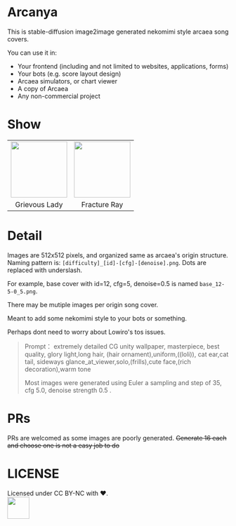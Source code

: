 # Arcanya

This is stable-diffusion image2image generated nekomimi style arcaea song covers.

You can use it in:

- Your frontend (including and not limited to websites, applications, forms)
- Your bots (e.g. score layout design)
- Arcaea simulators, or chart viewer
- A copy of Arcaea
- Any non-commercial project

# Show
|      |      |
| :--: | :--: |
|<image src="songs/dl_grievouslady/base_6-5-0_5.png" height=128>|<image src="songs/dl_fractureray/base_12-5-0_5.png" height=128>|
|Grievous Lady|Fracture Ray|

# Detail

Images are 512x512 pixels, and organized same as arcaea's origin structure. Naming pattern is: `[difficulty]_[id]-[cfg]-[denoise].png`. Dots are replaced with underslash.

For example, base cover with id=12, cfg=5, denoise=0.5 is named `base_12-5-0_5.png`.

There may be mutiple images per origin song cover.

Meant to add some nekomimi style to your bots or something.

Perhaps dont need to worry about Lowiro's tos issues.

> Prompt：
> extremely detailed CG unity wallpaper, masterpiece, best quality, glory light,long hair, (hair ornament),uniform,((loli)), cat ear,cat tail, sideways glance_at_viewer,solo,(frills),cute face,(rich decoration),warm tone
>
> Most images were generated using Euler a sampling and step of 35, cfg 5.0, denoise strength 0.5 .

# PRs

PRs are welcomed as some images are poorly generated. ~~Generate 16 each and choose one is not a easy job to do~~

# LICENSE

Licensed under CC BY-NC with ❤.  
<image src="res/by-nc.png" height=50>
